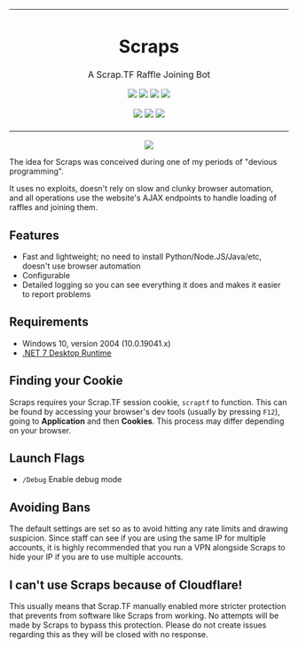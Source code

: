 <p align="center">
	<table>
		<tbody>
			<td align="center">
				<h1>Scraps</h1>
				<p>A Scrap.TF Raffle Joining Bot</p>
				<p>
					<a href="https://github.com/depthbomb/Scraps/commits"><img src="https://img.shields.io/github/last-commit/depthbomb/Scraps.svg?label=Updated&logo=github&style=flat-square&cacheSeconds=60"></a>
					<img src="https://img.shields.io/github/repo-size/depthbomb/Scraps.svg?label=Repo%20Size&logo=github&style=flat-square&cacheSeconds=60">
					<a href="https://github.com/depthbomb/Scraps/releases"><img src="https://img.shields.io/github/downloads/depthbomb/Scraps/total.svg?label=Total%20Downloads&logo=github&style=flat-square&cacheSeconds=60"></a>
					<a href="https://github.com/depthbomb/Scraps/blob/main/LICENSE"><img src="https://img.shields.io/github/license/depthbomb/Scraps.svg?label=License&logo=apache&style=flat-square&cacheSeconds=60"></a>
				</p>
				<p>
					<a href="https://github.com/depthbomb/Scraps/releases/latest"><img src="https://img.shields.io/github/release/depthbomb/Scraps.svg?label=Stable&logo=github&style=flat-square&cacheSeconds=60"></a>
					<a href="https://github.com/depthbomb/Scraps/releases/latest"><img src="https://img.shields.io/github/release-date/depthbomb/Scraps.svg?label=Released&logo=github&style=flat-square&cacheSeconds=60"></a>
					<a href="https://github.com/depthbomb/Scraps/releases/latest"><img src="https://img.shields.io/github/downloads/depthbomb/Scraps/latest/total.svg?label=Release%20Downloads&logo=github&style=flat-square&cacheSeconds=60"></a>
				</p>
				<img width="2000" height="0">
			</td>
		</tbody>
	</table>
</p>

<p align="center">
	<img src="https://i.imgur.com/Cn8r17B.png">
</p>

The idea for Scraps was conceived during one of my periods of "devious programming".

It uses no exploits, doesn't rely on slow and clunky browser automation, and all operations use the website's AJAX endpoints to handle loading of raffles and joining them.

## Features

- Fast and lightweight; no need to install Python/Node.JS/Java/etc, doesn't use browser automation
- Configurable
- Detailed logging so you can see everything it does and makes it easier to report problems

## Requirements

- Windows 10, version 2004 (10.0.19041.x)
- [.NET 7 Desktop Runtime](https://dotnet.microsoft.com/en-us/download/dotnet/7.0)

## Finding your Cookie

Scraps requires your Scrap.TF session cookie, `scraptf` to function. This can be found by accessing your browser's dev tools (usually by pressing `F12`), going to **Application** and then **Cookies**. This process may differ depending on your browser.

## Launch Flags

- `/Debug` Enable debug mode

## Avoiding Bans

The default settings are set so as to avoid hitting any rate limits and drawing suspicion. Since staff can see if you are using the same IP for multiple accounts, it is highly recommended that you run a VPN alongside Scraps to hide your IP if you are to use multiple accounts.

## I can't use Scraps because of Cloudflare!

This usually means that Scrap.TF manually enabled more stricter protection that prevents from software like Scraps from working. No attempts will be made by Scraps to bypass this protection. Please do not create issues regarding this as they will be closed with no response.
